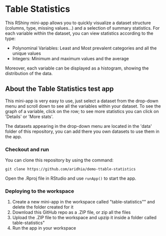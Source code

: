 # Table Statistics

This RShiny mini-app allows you to quickly visualize a dataset structure (columns, type, missing values...) and a selection of summary statistics. For each variable within the dataset, you can view statistics according to the type:

- Polynominal Variables: Least and Most prevalent categories and all the unique values
- Integers: Minimum and maximum values and the average

Moreover, each variable can be displayed as a histogram, showing the distribution of the data.


## About the Table Statistics test app

This mini-app is very easy to use, just select a dataset from the drop-down menu and scroll down to see all the variables within your dataset. To see the graph of a variable, click on the row; to see more statistics you can click on 'Details' or 'More stats'.

The datasets appearing in the drop-down menu are located in the 'data' folder of this repository, you can add there you own datasets to use them in the app.

### Checkout and run

You can clone this repository by using the command:

```
git clone https://github.com/aridhia/demo-ttable-statistics
```

Open the .Rproj file in RStudio and use `runApp()` to start the app.

### Deploying to the workspace

1. Create a new mini-app in the workspace called "table-statistics"" and delete the folder created for it
2. Download this GitHub repo as a .ZIP file, or zip all the files
3. Upload the .ZIP file to the workspace and upzip it inside a folder called table-statistics"
4. Run the app in your workspace

